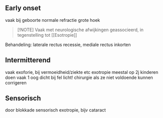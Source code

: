 ## Early onset
vaak bij geboorte
normale refractie
grote hoek
> [!NOTE] Vaak met neurologische afwijkingen geassocieerd, in tegenstelling tot [[Esotropie]]

Behandeling: laterale rectus recessie, mediale rectus inkorten

## Intermitterend
vaak exoforie, bij vermoeidheid/ziekte etc exotropie
meestal op 2j
kinderen doen vaak 1 oog dicht bij fel licht!
chirurgie als ze niet voldoende kunnen corrigeren

## Sensorisch
door blokkade sensorisch exotropie, bijv cataract

